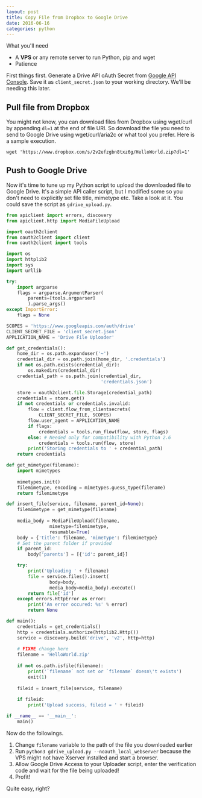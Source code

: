 ```yaml
---
layout: post
title: Copy File from Dropbox to Google Drive
date: 2016-06-16
categories: python
---
```


What you'll need

* A __VPS__ or any remote server to run Python, pip and wget
* Patience

First things first. Generate a Drive API oAuth Secret from [Google API Console](https://console.developers.google.com). Save it as `client_secret.json` to your working directory. We'll be needing this later.

## Pull file from Dropbox

You might not know, you can download files from Dropbox using wget/curl by appending `dl=1` at the end of file URI. So download the file you need to send to Google Drive using wget/curl/aria2c or what tool you prefer. Here is a sample execution.

`wget 'https://www.dropbox.com/s/2v2efzgbn8txz6g/HelloWorld.zip?dl=1'`

## Push to Google Drive

Now it's time to tune up my Python script to upload the downloaded file to Google Drive. It's a simple API caller script, but I modified some so you don't need to explicitly set file title, mimetype etc. Take a look at it. You could save the script as `gdrive_upload.py`.

```python
from apiclient import errors, discovery
from apiclient.http import MediaFileUpload

import oauth2client
from oauth2client import client
from oauth2client import tools

import os
import httplib2
import sys
import urllib

try:
    import argparse
    flags = argparse.ArgumentParser(
        parents=[tools.argparser]
        ).parse_args()
except ImportError:
    flags = None

SCOPES = 'https://www.googleapis.com/auth/drive'
CLIENT_SECRET_FILE = 'client_secret.json'
APPLICATION_NAME = 'Drive File Uploader'

def get_credentials():
    home_dir = os.path.expanduser('~')
    credential_dir = os.path.join(home_dir, '.credentials')
    if not os.path.exists(credential_dir):
        os.makedirs(credential_dir)
    credential_path = os.path.join(credential_dir,
                                   'credentials.json')

    store = oauth2client.file.Storage(credential_path)
    credentials = store.get()
    if not credentials or credentials.invalid:
        flow = client.flow_from_clientsecrets(
            CLIENT_SECRET_FILE, SCOPES)
        flow.user_agent = APPLICATION_NAME
        if flags:
            credentials = tools.run_flow(flow, store, flags)
        else: # Needed only for compatibility with Python 2.6
            credentials = tools.run(flow, store)
        print('Storing credentials to ' + credential_path)
    return credentials

def get_mimetype(filename):
    import mimetypes
    
    mimetypes.init()
    filemimetype, encoding = mimetypes.guess_type(filename)
    return filemimetype

def insert_file(service, filename, parent_id=None):
    filemimetype = get_mimetype(filename)
    
    media_body = MediaFileUpload(filename,
                mimetype=filemimetype,
                resumable=True)
    body = {'title': filename, 'mimeType': filemimetype}
    # Set the parent folder if provided
    if parent_id:
        body['parents'] = [{'id': parent_id}]

    try:
        print('Uploading ' + filename)
        file = service.files().insert(
                body=body,
                media_body=media_body).execute()
        return file['id']
    except errors.HttpError as error:
        print('An error occured: %s' % error)
        return None

def main():
    credentials = get_credentials()
    http = credentials.authorize(httplib2.Http())
    service = discovery.build('drive', 'v2', http=http)
    
    # FIXME change here
    filename = 'HelloWorld.zip'
    
    if not os.path.isfile(filename):
        print('`filename` not set or `filename` doesn\'t exists')
        exit(1)
    
    fileid = insert_file(service, filename)
    
    if fileid:
        print('Upload success, fileid = ' + fileid)

if __name__ == '__main__':
    main()
```

Now do the followings.

1. Change `filename` variable to the path of the file you downloaded earlier
2. Run `python3 gdrive_upload.py --noauth_local_webserver` because the VPS might not have Xserver installed and start a browser.
3. Allow Google Drive Access to your Uploader script, enter the verification code and wait for the file being uploaded!
4. Profit!

Quite easy, right?
